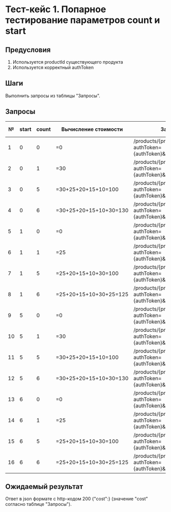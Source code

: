 # Тест-кейс 1. Попарное тестирование параметров count и start

## Предусловия
1) Используется productId существующего продукта
2) Используется корректный authToken


## Шаги
Выполнить запросы из таблицы "Запросы".

## Запросы
| №  | start | count | Вычисление стоимости   | Запрос                                                           | Ожидаемый результат |
|----|-------|-------|------------------------|------------------------------------------------------------------|---------------------|
| 1  | 0     | 0     | =0                     | /products/{productId}/cost?authToken={authToken}&count=0&start=0 | { "cost": 0}        |
| 2  | 0     | 1     | =30                    | /products/{productId}/cost?authToken={authToken}&count=0&start=1 | { "cost": 30}       |
| 3  | 0     | 5     | =30+25+20+15+10=100    | /products/{productId}/cost?authToken={authToken}&count=0&start=5 | { "cost": 100}      |
| 4  | 0     | 6     | =30+25+20+15+10+30=130 | /products/{productId}/cost?authToken={authToken}&count=0&start=6 | { "cost": 130}      |
| 5  | 1     | 0     | =0                     | /products/{productId}/cost?authToken={authToken}&count=1&start=0 | { "cost": 0}        |
| 6  | 1     | 1     | =25                    | /products/{productId}/cost?authToken={authToken}&count=1&start=1 | { "cost": 25}       |
| 7  | 1     | 5     | =25+20+15+10+30=100    | /products/{productId}/cost?authToken={authToken}&count=1&start=5 | { "cost": 100}      |
| 8  | 1     | 6     | =25+20+15+10+30+25=125 | /products/{productId}/cost?authToken={authToken}&count=1&start=6 | { "cost": 125}      |
| 9  | 5     | 0     | =0                     | /products/{productId}/cost?authToken={authToken}&count=5&start=0 | { "cost": 0}        |
| 10 | 5     | 1     | =30                    | /products/{productId}/cost?authToken={authToken}&count=5&start=1 | { "cost": 30}       |
| 11 | 5     | 5     | =30+25+20+15+10=100    | /products/{productId}/cost?authToken={authToken}&count=5&start=5 | { "cost": 100}      |
| 12 | 5     | 6     | =30+25+20+15+10+30=130 | /products/{productId}/cost?authToken={authToken}&count=5&start=6 | { "cost": 130}      |
| 13 | 6     | 0     | =0                     | /products/{productId}/cost?authToken={authToken}&count=6&start=0 | { "cost": 0}        |
| 14 | 6     | 1     | =25                    | /products/{productId}/cost?authToken={authToken}&count=6&start=1 | { "cost": 25}       |
| 15 | 6     | 5     | =25+20+15+10+30=100    | /products/{productId}/cost?authToken={authToken}&count=6&start=5 | { "cost": 100}      |
| 16 | 6     | 6     | =25+20+15+10+30+25=125 | /products/{productId}/cost?authToken={authToken}&count=6&start=6 | { "cost": 125}      |


## Ожидаемый результат
Ответ в json формате с http-кодом 200 {"cost":} (значение "cost" согласно таблице "Запросы").
